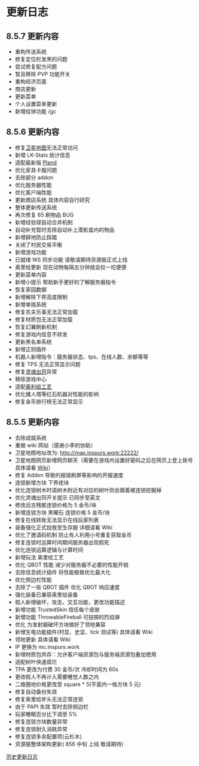 # 更新日志

## 8.5.7 更新内容

- 重构传送系统
- 修复定位栏发黑的问题
- 尝试修复配方问题
- 暂且移除 PVP 功能开关
- 重构经济页面
- 商店更新
- 更新菜单
- 个人设置菜单更新
- 新增给钟功能 /gc

## 8.5.6 更新内容

- 修复[卫星地图](http://map.inspurs.work:22222/)无法正常访问
- 新增 LK-Stats 统计信息
- 适配最新版 [Pland](/plugins/pland.md)
- 优化家具卡服问题
- 去除部分 addon
- 优化服务器性能
- 优化客户端性能
- 更新商店系统 具体内容自行研究
- 整体更新传送系统
- 再次修复 65 刷物品 BUG
- 新增经验球自动合并机制
- 自动补充暂时去除自动补上潜影盒内的物品
- 新增耕地防止踩踏
- 关闭了村民交易平衡
- 新增游戏功能
- 已就绪 WS 同步功能 请敬请期待资源服正式上线
- 奥里给更新 现在动物每隔五分钟就会拉一坨便便
- 更新菜单内容
- 新增小提示 帮助新手更好的了解服务器指令
- 恢复家园数据
- 新增解除下界高度限制
- 新增单挑系统
- 修复农夫乐事无法正常加载
- 修复材质包无法正常加载
- 恢复幻翼刷新机制
- 修复游戏内信息不转发
- 更新黑名单系统
- 新增正则插件
- 机器人新增指令：服务器状态、tps、在线人数、余额等等
- 修复 TPS 无法正常显示问题
- 修复[灵魂出窍](/plugins/fc.md)异常
- 移除游戏中心
- 适配[奥利给工艺](/plugins/alg.html)
- 优化猪人塔等红石机器对性能的影响
- 修复金币排行榜无法正常显示

## 8.5.5 更新内容

- 去除成就系统
- 重做 wiki 网站（感谢小李的协助）
- 卫星地图地址改为: http://map.inspurs.work:22222/
- 卫星地图网页新增网页聊天（需要在游戏内设置好密码之后在网页上登上账号具体请看 [Wiki](/plugins/bdslm.html)）
- 修复 Addon 导致的报错刷屏等影响的开服速度
- 连锁新增方块 下界疣块
- 优化连锁树木时诺树木附近有对应的树叶则会跟着被连锁挖掘掉
- 优化灵魂出窍开关提示 已同步至英文
- 修改远古残骸连锁价格为 5 金币/块
- 新增连锁方块 黑曜石 连锁价格 5 金币/块
- 修复在线转账无法显示在线玩家列表
- 装备强化正式投放至生存服 详细请看 Wiki
- 优化了邀请码机制 防止有人利用小号重复获取金币
- 修复连锁时运算时间期间服务器出现假死
- 优化连锁运算逻辑与计算时间
- 新增玩法 奥里给工艺
- 优化 QBOT 性能 减少对服务器不必要的性能开销
- 去除信息统计插件 将性能极致优化最大化
- 优化侧边栏性能
- 去除了一些 QBOT 插件 优化 QBOT 响应速度
- 强化装备已兼容奥里给装备
- 假人新增破坏，攻击，交互功能，更改功能描述
- 新增功能 TrustedSkin 信任每个皮肤
- 新增功能 ThrowableFireball 可投掷的烈焰弹
- 优化 为发射器破坏方块做好了领地兼容
- 新增生电功能插件(村显、史显、tick 测试等) 具体请看 Wiki
- 领地更新 具体请看 Wiki
- IP 更换为 mc.inspurs.work
- 新增材质包共存：允许客户端资源包与服务端资源包叠加使用
- 适配树叶快速腐烂
- TPA 更改为付费 30 金币/次 冷却时间为 60s
- 更改假人不再计入需要睡觉人数之内
- 二维圈地价格更改至 square \* 5(平面内一格方块 5 元)
- 修复自动备份失效
- 修复奥里给斧头无法正常连锁
- 由于 PAPI 失效 暂时去除侧边栏
- 玩家睡眠百分比下调至 5%
- 修复连锁方块数量异常
- 修复连锁耐久消耗异常
- 修复连锁多余配置项(云杉木)
- 资源服整体架构更新( 856 中旬 上线 敬请期待)

[历史更新日志](/UPDATE_old.html)
